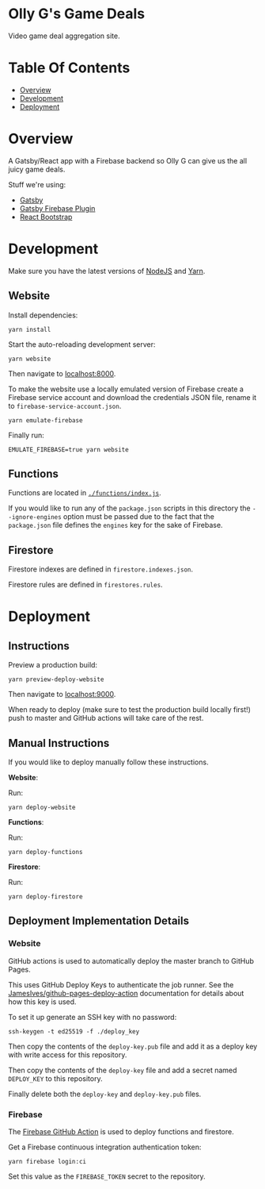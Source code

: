 # Olly G's Game Deals

Video game deal aggregation site.

# Table Of Contents

- [Overview](#overview)
- [Development](#development)
- [Deployment](#deployment)

# Overview

A Gatsby/React app with a Firebase backend so Olly G can give us the all juicy
game deals.

Stuff we're using:

- [Gatsby](https://www.gatsbyjs.org/)
- [Gatsby Firebase Plugin](https://www.gatsbyjs.org/packages/gatsby-plugin-firebase/)
- [React Bootstrap](https://react-bootstrap.github.io/)

# Development

Make sure you have the latest versions of
[NodeJS](https://nodejs.org/en/download/)
and [Yarn](https://classic.yarnpkg.com/en/docs/install/).

## Website

Install dependencies:

```
yarn install
```

Start the auto-reloading development server:

```
yarn website
```

Then navigate to [localhost:8000](http://localhost:8000).

To make the website use a locally emulated version of Firebase create a 
Firebase service account and download the credentials JSON file, rename it
to `firebase-service-account.json`.

```
yarn emulate-firebase
```

Finally run:

```
EMULATE_FIREBASE=true yarn website
```

## Functions

Functions are located in [`./functions/index.js`](./functions/index.js).

If you would like to run any of the `package.json` scripts in this directory the
`--ignore-engines` option must be passed due to the fact that the `package.json`
file defines the `engines` key for the sake of Firebase.

## Firestore

Firestore indexes are defined in `firestore.indexes.json`.  

Firestore rules are defined in `firestores.rules`.

# Deployment
## Instructions

Preview a production build:

```
yarn preview-deploy-website
```

Then navigate to [localhost:9000](http://localhost:9000).  

When ready to deploy (make sure to test the production build locally
first!) push to master and GitHub actions will take care of the rest.

## Manual Instructions

If you would like to deploy manually follow these instructions.

**Website**:

Run:

```
yarn deploy-website
```

**Functions**:

Run:

```
yarn deploy-functions
```

**Firestore**:

Run:

```
yarn deploy-firestore
```

## Deployment Implementation Details
### Website

GitHub actions is used to automatically deploy the master branch to 
GitHub Pages.

This uses GitHub Deploy Keys to authenticate the job runner. See the
[JamesIves/github-pages-deploy-action](https://github.com/JamesIves/github-pages-deploy-action/tree/dev#using-an-ssh-deploy-key-)
documentation for details about how this key is used.

To set it up generate an SSH key with no password:

```
ssh-keygen -t ed25519 -f ./deploy_key
```

Then copy the contents of the `deploy-key.pub` file and add it as a deploy key
with write access for this repository.

Then copy the contents of the `deploy-key` file and add a secret named
`DEPLOY_KEY` to this repository.

Finally delete both the `deploy-key` and `deploy-key.pub` files.

### Firebase

The [Firebase GitHub Action](https://github.com/marketplace/actions/github-action-for-firebase)
is used to deploy functions and firestore. 

Get a Firebase continuous integration authentication token:

```
yarn firebase login:ci
```

Set this value as the `FIREBASE_TOKEN` secret to the repository.
